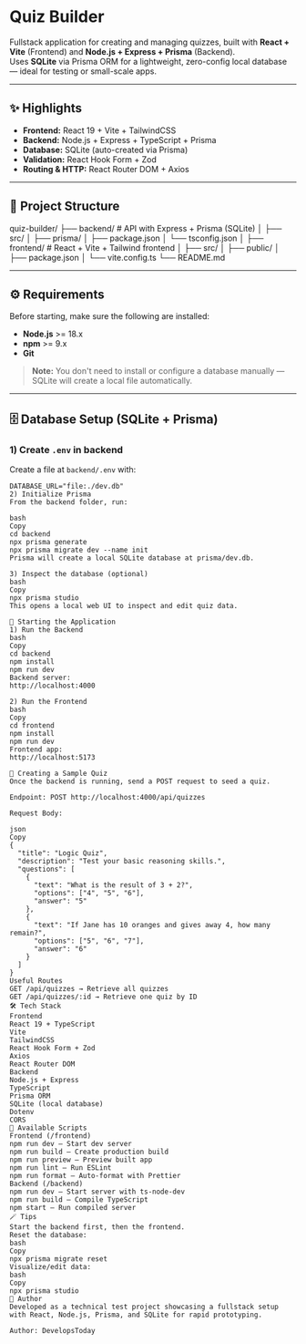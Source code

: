 # Quiz Builder

Fullstack application for creating and managing quizzes, built with **React + Vite** (Frontend) and **Node.js + Express + Prisma** (Backend).  
Uses **SQLite** via Prisma ORM for a lightweight, zero-config local database — ideal for testing or small-scale apps.

---

## ✨ Highlights

- **Frontend:** React 19 + Vite + TailwindCSS
- **Backend:** Node.js + Express + TypeScript + Prisma
- **Database:** SQLite (auto-created via Prisma)
- **Validation:** React Hook Form + Zod
- **Routing & HTTP:** React Router DOM + Axios

---

## 📁 Project Structure

quiz-builder/
├── backend/ # API with Express + Prisma (SQLite)
│ ├── src/
│ ├── prisma/
│ ├── package.json
│ └── tsconfig.json
│
├── frontend/ # React + Vite + Tailwind frontend
│ ├── src/
│ ├── public/
│ ├── package.json
│ └── vite.config.ts
└── README.md


---

## ⚙️ Requirements

Before starting, make sure the following are installed:

- **Node.js** >= 18.x
- **npm** >= 9.x
- **Git**

> **Note:** You don't need to install or configure a database manually — SQLite will create a local file automatically.

---

## 🗄️ Database Setup (SQLite + Prisma)

### 1) Create `.env` in backend

Create a file at `backend/.env` with:

```env
DATABASE_URL="file:./dev.db"
2) Initialize Prisma
From the backend folder, run:

bash
Copy
cd backend
npx prisma generate
npx prisma migrate dev --name init
Prisma will create a local SQLite database at prisma/dev.db.

3) Inspect the database (optional)
bash
Copy
npx prisma studio
This opens a local web UI to inspect and edit quiz data.

🚀 Starting the Application
1) Run the Backend
bash
Copy
cd backend
npm install
npm run dev
Backend server:
http://localhost:4000

2) Run the Frontend
bash
Copy
cd frontend
npm install
npm run dev
Frontend app:
http://localhost:5173

🧩 Creating a Sample Quiz
Once the backend is running, send a POST request to seed a quiz.

Endpoint: POST http://localhost:4000/api/quizzes

Request Body:

json
Copy
{
  "title": "Logic Quiz",
  "description": "Test your basic reasoning skills.",
  "questions": [
    {
      "text": "What is the result of 3 + 2?",
      "options": ["4", "5", "6"],
      "answer": "5"
    },
    {
      "text": "If Jane has 10 oranges and gives away 4, how many remain?",
      "options": ["5", "6", "7"],
      "answer": "6"
    }
  ]
}
Useful Routes
GET /api/quizzes → Retrieve all quizzes
GET /api/quizzes/:id → Retrieve one quiz by ID
🛠️ Tech Stack
Frontend
React 19 + TypeScript
Vite
TailwindCSS
React Hook Form + Zod
Axios
React Router DOM
Backend
Node.js + Express
TypeScript
Prisma ORM
SQLite (local database)
Dotenv
CORS
📜 Available Scripts
Frontend (/frontend)
npm run dev — Start dev server
npm run build — Create production build
npm run preview — Preview built app
npm run lint — Run ESLint
npm run format — Auto-format with Prettier
Backend (/backend)
npm run dev — Start server with ts-node-dev
npm run build — Compile TypeScript
npm start — Run compiled server
🪄 Tips
Start the backend first, then the frontend.
Reset the database:
bash
Copy
npx prisma migrate reset
Visualize/edit data:
bash
Copy
npx prisma studio
👤 Author
Developed as a technical test project showcasing a fullstack setup with React, Node.js, Prisma, and SQLite for rapid prototyping.

Author: DevelopsToday

